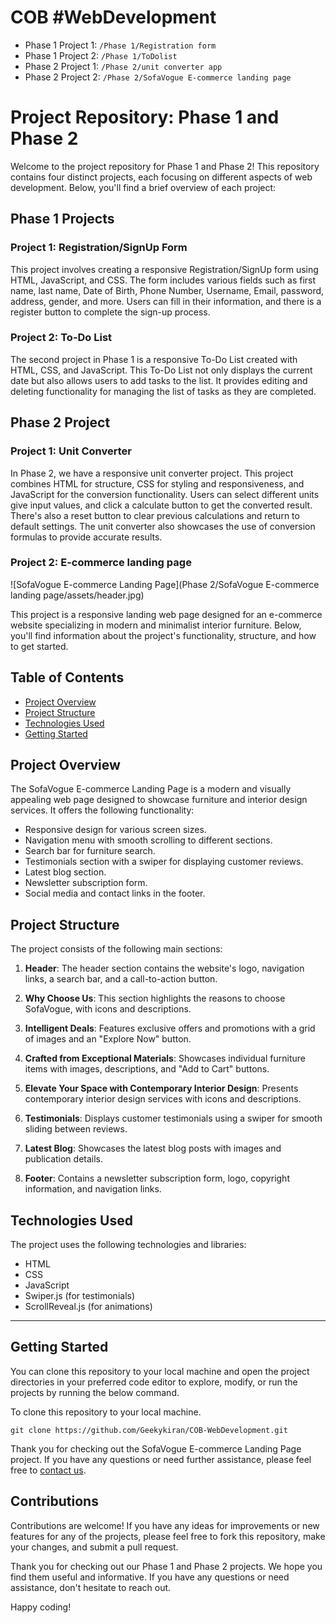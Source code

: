 # COB #WebDevelopment
- Phase 1 Project 1: `/Phase 1/Registration form`
- Phase 1 Project 2: `/Phase 1/ToDolist`
- Phase 2 Project 1: `/Phase 2/unit converter app`
- Phase 2 Project 2: `/Phase 2/SofaVogue E-commerce landing page`
  
# Project Repository: Phase 1 and Phase 2

Welcome to the project repository for Phase 1 and Phase 2! This repository contains four distinct projects, each focusing on different aspects of web development. Below, you'll find a brief overview of each project:

## Phase 1 Projects

### Project 1: Registration/SignUp Form

This project involves creating a responsive Registration/SignUp form using HTML, JavaScript, and CSS. The form includes various fields such as first name, last name, Date of Birth, Phone Number, Username, Email, password, address, gender, and more. Users can fill in their information, and there is a register button to complete the sign-up process.

### Project 2: To-Do List

The second project in Phase 1 is a responsive To-Do List created with HTML, CSS, and JavaScript. This To-Do List not only displays the current date but also allows users to add tasks to the list. It provides editing and deleting functionality for managing the list of tasks as they are completed.

## Phase 2 Project

### Project 1: Unit Converter

In Phase 2, we have a responsive unit converter project. This project combines HTML for structure, CSS for styling and responsiveness, and JavaScript for the conversion functionality. Users can select different units give input values, and click a calculate button to get the converted result. There's also a reset button to clear previous calculations and return to default settings. The unit converter also showcases the use of conversion formulas to provide accurate results.

### Project 2: E-commerce landing page

![SofaVogue E-commerce Landing Page](Phase 2/SofaVogue E-commerce landing page/assets/header.jpg)

This project is a responsive landing web page designed for an e-commerce website specializing in modern and minimalist interior furniture. Below, you'll find information about the project's functionality, structure, and how to get started.

## Table of Contents

- [Project Overview](#project-overview)
- [Project Structure](#project-structure)
- [Technologies Used](#technologies-used)
- [Getting Started](#getting-started)

## Project Overview

The SofaVogue E-commerce Landing Page is a modern and visually appealing web page designed to showcase furniture and interior design services. It offers the following functionality:

- Responsive design for various screen sizes.
- Navigation menu with smooth scrolling to different sections.
- Search bar for furniture search.
- Testimonials section with a swiper for displaying customer reviews.
- Latest blog section.
- Newsletter subscription form.
- Social media and contact links in the footer.

## Project Structure

The project consists of the following main sections:

1. **Header**: The header section contains the website's logo, navigation links, a search bar, and a call-to-action button.

2. **Why Choose Us**: This section highlights the reasons to choose SofaVogue, with icons and descriptions.

3. **Intelligent Deals**: Features exclusive offers and promotions with a grid of images and an "Explore Now" button.

4. **Crafted from Exceptional Materials**: Showcases individual furniture items with images, descriptions, and "Add to Cart" buttons.

5. **Elevate Your Space with Contemporary Interior Design**: Presents contemporary interior design services with icons and descriptions.

6. **Testimonials**: Displays customer testimonials using a swiper for smooth sliding between reviews.

7. **Latest Blog**: Showcases the latest blog posts with images and publication details.

8. **Footer**: Contains a newsletter subscription form, logo, copyright information, and navigation links.

## Technologies Used

The project uses the following technologies and libraries:

- HTML
- CSS
- JavaScript
- Swiper.js (for testimonials)
- ScrollReveal.js (for animations)
  
---

## Getting Started
You can clone this repository to your local machine and open the project directories in your preferred code editor to explore, modify, or run the projects by running the below command.

To clone this repository to your local machine.

   ```shell
   git clone https://github.com/Geekykiran/COB-WebDevelopment.git
   ```

Thank you for checking out the SofaVogue E-commerce Landing Page project. If you have any questions or need further assistance, please feel free to [contact us](mailto:contact@sofavogue.com).

## Contributions

Contributions are welcome! If you have any ideas for improvements or new features for any of the projects, please feel free to fork this repository, make your changes, and submit a pull request.

Thank you for checking out our Phase 1 and Phase 2 projects. We hope you find them useful and informative. If you have any questions or need assistance, don't hesitate to reach out.


Happy coding!
